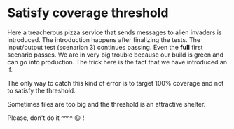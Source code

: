 # Satisfy coverage threshold

Here a treacherous pizza service that sends messages to alien invaders is introduced. The introduction happens after finalizing the tests. The input/output test (scenarion 3) continues passing. Even the **full** first scenario passes. We are in very big trouble because our build is green and can go into production. The trick here is the fact that we have introduced an if.

The only way to catch this kind of error is to target 100% coverage and not to satisfy the threshold. 

Sometimes files are too big and the threshold is an attractive shelter.

Please, don't do it ^^^^ &#128521; !

